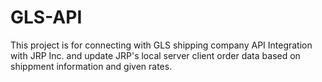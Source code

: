 # GLS-API

This project is for connecting with GLS shipping company API Integration with JRP Inc. and update JRP's local server 
client order data based on shippment information and given rates.
